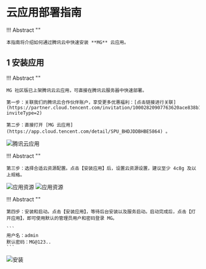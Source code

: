 # 云应用部署指南

!!! Abstract ""

    本指南将介绍如何通过腾讯云中快速安装 **MG** 云应用。

## 1 安装应用

!!! Abstract ""

    MG 社区版已上架腾讯云云应用，可直接在腾讯云服务器中快速部署。

    第一步：关联我们的腾讯云合作伙伴账户，享受更多优惠福利：[点击链接进行关联](https://partner.cloud.tencent.com/invitation/10002820907763620ace838b1?inviteType=2)

    第二步：直接打开 [MG 云应用](https://app.cloud.tencent.com/detail/SPU_BHDJDDBHBE5864) 。

![腾讯云应用](../img/index/maxkb_app_cloud.png)

!!! Abstract ""

    第三步：选择合适云资源配置。点击【安装应用】后，设置云资源设置，建议至少 4c8g 及以上规格。

![应用资源](../img/index/app_resource.png)
![应用资源](../img/index/app_resource2.png)

!!! Abstract ""

    第四步：安装和启动。点击【安装应用】，等待后台安装以及服务启动。启动完成后，点击【打开应用】，即可使用默认的管理员用户和密码登录 MG。

    ```
    用户名：admin
    默认密码：MG@123..
    ```

![安装](../img/index/open_maxkb_app.png)
